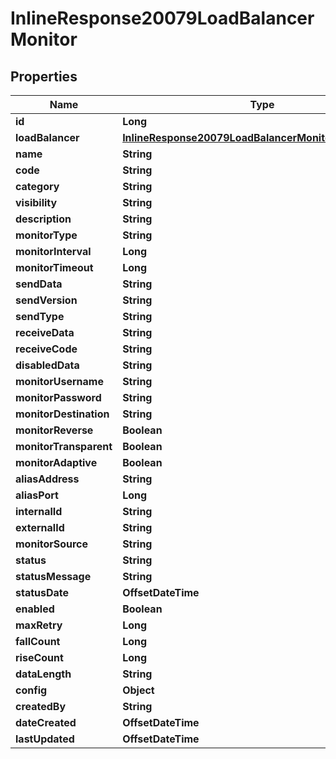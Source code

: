 

# InlineResponse20079LoadBalancerMonitor

## Properties

Name | Type | Description | Notes
------------ | ------------- | ------------- | -------------
**id** | **Long** |  |  [optional]
**loadBalancer** | [**InlineResponse20079LoadBalancerMonitorLoadBalancer**](InlineResponse20079LoadBalancerMonitorLoadBalancer.md) |  |  [optional]
**name** | **String** |  |  [optional]
**code** | **String** |  |  [optional]
**category** | **String** |  |  [optional]
**visibility** | **String** |  |  [optional]
**description** | **String** |  |  [optional]
**monitorType** | **String** |  |  [optional]
**monitorInterval** | **Long** |  |  [optional]
**monitorTimeout** | **Long** |  |  [optional]
**sendData** | **String** |  |  [optional]
**sendVersion** | **String** |  |  [optional]
**sendType** | **String** |  |  [optional]
**receiveData** | **String** |  |  [optional]
**receiveCode** | **String** |  |  [optional]
**disabledData** | **String** |  |  [optional]
**monitorUsername** | **String** |  |  [optional]
**monitorPassword** | **String** |  |  [optional]
**monitorDestination** | **String** |  |  [optional]
**monitorReverse** | **Boolean** |  |  [optional]
**monitorTransparent** | **Boolean** |  |  [optional]
**monitorAdaptive** | **Boolean** |  |  [optional]
**aliasAddress** | **String** |  |  [optional]
**aliasPort** | **Long** |  |  [optional]
**internalId** | **String** |  |  [optional]
**externalId** | **String** |  |  [optional]
**monitorSource** | **String** |  |  [optional]
**status** | **String** |  |  [optional]
**statusMessage** | **String** |  |  [optional]
**statusDate** | **OffsetDateTime** |  |  [optional]
**enabled** | **Boolean** |  |  [optional]
**maxRetry** | **Long** |  |  [optional]
**fallCount** | **Long** |  |  [optional]
**riseCount** | **Long** |  |  [optional]
**dataLength** | **String** |  |  [optional]
**config** | **Object** |  |  [optional]
**createdBy** | **String** |  |  [optional]
**dateCreated** | **OffsetDateTime** |  |  [optional]
**lastUpdated** | **OffsetDateTime** |  |  [optional]



